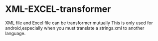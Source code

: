 # XML-EXCEL-transformer
XML file and Excel file can be transformer mutually
This is only used for android,especially when you must translate a strings.xml to another language.
